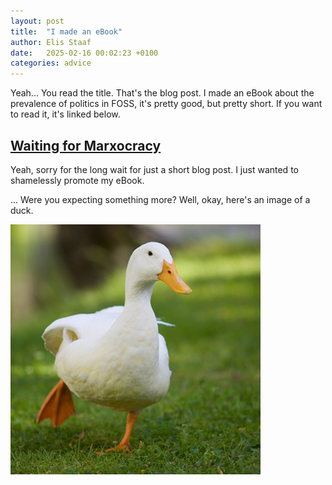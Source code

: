 ```yaml
---
layout: post
title:  "I made an eBook"
author: Elis Staaf
date:   2025-02-16 00:02:23 +0100
categories: advice
---
```


Yeah... You read the title. That's the blog post. I made an eBook about
the prevalence of politics in FOSS, it's pretty good, but pretty short.
If you want to read it, it's linked below.

## [Waiting for Marxocracy](/books/waiting-for-marxocracy/prologue)

Yeah, sorry for the long wait for just a short blog post. I just wanted to
shamelessly promote my eBook.

... Were you expecting something more? Well, okay, here's an image of a duck.

[![Duck!!!!1!!!!11!11!!](/images/cute-duck.jpg)](/)
